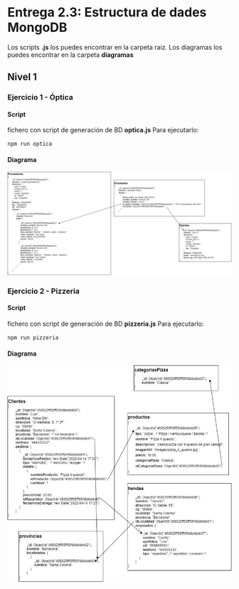 # Entrega 2.3: Estructura de dades MongoDB
Los scripts **.js** los puedes encontrar en la carpeta raiz. Los diagramas los puedes encontrar en la carpeta **diagramas**
## Nivel 1
### Ejercicio 1 - Óptica
#### Script
fichero con script de generación de BD **optica.js**
Para ejecutarlo:
```
npm run optica
```
#### Diagrama
![Diagrama](diagramas/optica.drawio.png)
### Ejercicio 2 - Pizzeria
#### Script
fichero con script de generación de BD **pizzeria.js**
Para ejecutarlo:
```
npm run pizzeria
```
#### Diagrama
![Diagrama](diagramas/pizzeria.drawio.png)